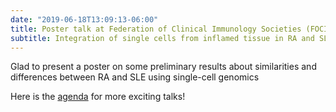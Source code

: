 ```yaml
---
date: "2019-06-18T13:09:13-06:00"
title: Poster talk at Federation of Clinical Immunology Societies (FOCIS)
subtitle: Integration of single cells from inflamed tissue in RA and SLE reveals shared immune and stromal cell population
---
```


Glad to present a poster on some preliminary results about similarities and differences
between RA and SLE using single-cell genomics

Here is the [agenda](http://www.focisnet.org/meetings/focis-2019/) for more exciting talks!
